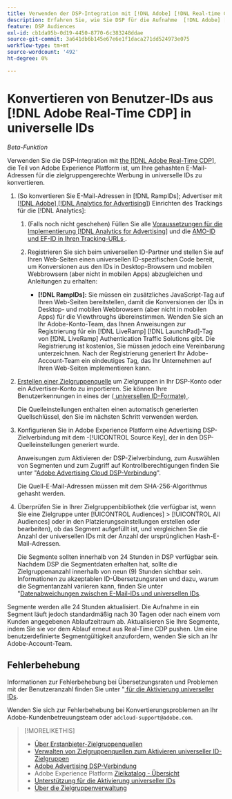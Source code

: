 ```yaml
---
title: Verwenden der DSP-Integration mit [!DNL Adobe] [!DNL Real-time CDP]
description: Erfahren Sie, wie Sie DSP für die Aufnahme  [!DNL Adobe] [!DNL Real-time CDP] Erstanbietersegmenten aktivieren.
feature: DSP Audiences
exl-id: cb1da95b-0d19-4450-8770-6c383248ddae
source-git-commit: 3a641db6b145e67e6e1f1daca271dd524973e075
workflow-type: tm+mt
source-wordcount: '492'
ht-degree: 0%

---
```


# Konvertieren von Benutzer-IDs aus [!DNL Adobe Real-Time CDP] in universelle IDs

*Beta-Funktion*

Verwenden Sie die DSP-Integration mit [the [!DNL Adobe Real-Time CDP]](https://experienceleague.adobe.com/docs/experience-platform/rtcdp/overview.html?lang=de), die Teil von Adobe Experience Platform ist, um Ihre gehashten E-Mail-Adressen für die zielgruppengerechte Werbung in universelle IDs zu konvertieren.

1. (So konvertieren Sie E-Mail-Adressen in [!DNL RampIDs]<!-- or [!DNL ID5] IDs -->; Advertiser mit [[!DNL Adobe] [!DNL Analytics for Advertising]](/help/integrations/analytics/overview.md)) Einrichten des Trackings für die [!DNL Analytics]:

   1. (Falls noch nicht geschehen) Füllen Sie alle [Voraussetzungen für die Implementierung [!DNL Analytics for Advertising]](/help/integrations/analytics/prerequisites.md) und die [AMO-ID und EF-ID in Ihren Tracking-URLs &#x200B;](/help/integrations/analytics/ids.md).

   1. Registrieren Sie sich beim universellen ID-Partner und stellen Sie auf Ihren Web-Seiten einen universellen ID-spezifischen Code bereit, um Konversionen aus den IDs in Desktop-Browsern und mobilen Webbrowsern (aber nicht in mobilen Apps) abzugleichen und Anleitungen zu erhalten:

      * **[!DNL RampIDs]:** Sie müssen ein zusätzliches JavaScript-Tag auf Ihren Web-Seiten bereitstellen, damit die Konversionen der IDs in Desktop- und mobilen Webbrowsern (aber nicht in mobilen Apps) für die Viewthroughs übereinstimmen. Wenden Sie sich an Ihr Adobe-Konto-Team, das Ihnen Anweisungen zur Registrierung für ein [!DNL LiveRamp] [!DNL LaunchPad]-Tag von [!DNL LiveRamp] Authentication Traffic Solutions gibt. Die Registrierung ist kostenlos, Sie müssen jedoch eine Vereinbarung unterzeichnen. Nach der Registrierung generiert Ihr Adobe-Account-Team ein eindeutiges Tag, das Ihr Unternehmen auf Ihren Web-Seiten implementieren kann.

1. [Erstellen einer Zielgruppenquelle](source-manage.md) um Zielgruppen in Ihr DSP-Konto oder ein Advertiser-Konto zu importieren. Sie können Ihre Benutzerkennungen in eines der ([&#x200B; universellen ID-Formate) &#x200B;](source-about.md).

   Die Quelleinstellungen enthalten einen automatisch generierten Quellschlüssel, den Sie im nächsten Schritt verwenden werden.

1. Konfigurieren Sie in Adobe Experience Platform eine Advertising DSP-Zielverbindung mit dem -[!UICONTROL Source Key], der in den DSP-Quelleinstellungen generiert wurde.

   Anweisungen zum Aktivieren der DSP-Zielverbindung, zum Auswählen von Segmenten und zum Zugriff auf Kontrollberechtigungen finden Sie unter &quot;[Adobe Advertising Cloud DSP-Verbindung](https://experienceleague.adobe.com/docs/experience-platform/destinations/catalog/advertising/adobe-advertising-cloud-connection.html?lang=de)&quot;.

   Die Quell-E-Mail-Adressen müssen mit dem SHA-256-Algorithmus gehasht werden.

1. Überprüfen Sie in Ihrer Zielgruppenbibliothek (die verfügbar ist, wenn Sie eine Zielgruppe unter [!UICONTROL Audiences] > [!UICONTROL All Audiences] oder in den Platzierungseinstellungen erstellen oder bearbeiten), ob das Segment aufgefüllt ist, und vergleichen Sie die Anzahl der universellen IDs mit der Anzahl der ursprünglichen Hash-E-Mail-Adressen.

   Die Segmente sollten innerhalb von 24 Stunden in DSP verfügbar sein. Nachdem DSP die Segmentdaten erhalten hat, sollte die Zielgruppenanzahl innerhalb von neun (9) Stunden sichtbar sein. Informationen zu akzeptablen ID-Übersetzungsraten und dazu, warum die Segmentanzahl variieren kann, finden Sie unter &quot;[Datenabweichungen zwischen E-Mail-IDs und universellen IDs](#universal-ids-data-variances).

Segmente werden alle 24 Stunden aktualisiert. Die Aufnahme in ein Segment läuft jedoch standardmäßig nach 30 Tagen oder nach einem vom Kunden angegebenen Ablaufzeitraum ab. Aktualisieren Sie Ihre Segmente, indem Sie sie vor dem Ablauf erneut aus Real-Time CDP pushen. Um eine benutzerdefinierte Segmentgültigkeit anzufordern, wenden Sie sich an Ihr Adobe-Account-Team.

## Fehlerbehebung

Informationen zur Fehlerbehebung bei Übersetzungsraten und Problemen mit der Benutzeranzahl finden Sie unter &quot;[&#x200B; für die Aktivierung universeller IDs](/help/dsp/audiences/universal-ids.md).

Wenden Sie sich zur Fehlerbehebung bei Konvertierungsproblemen an Ihr Adobe-Kundenbetreuungsteam oder `adcloud-support@adobe.com`.

>[!MORELIKETHIS]
>
>* [Über Erstanbieter-Zielgruppenquellen](/help/dsp/audiences/sources/source-about.md)
>* [Verwalten von Zielgruppenquellen zum Aktivieren universeller ID-Zielgruppen](source-manage.md)
>* [Adobe Advertising DSP-Verbindung](https://experienceleague.adobe.com/docs/experience-platform/destinations/catalog/advertising/adobe-advertising-cloud-connection.html?lang=de)
>* Adobe Experience Platform [Zielkatalog - Übersicht](https://experienceleague.adobe.com/docs/experience-platform/destinations/catalog/overview.html?lang=de)
>* [Unterstützung für die Aktivierung universeller IDs](/help/dsp/audiences/universal-ids.md)
>* [Über die Zielgruppenverwaltung](/help/dsp/audiences/audience-about.md)
